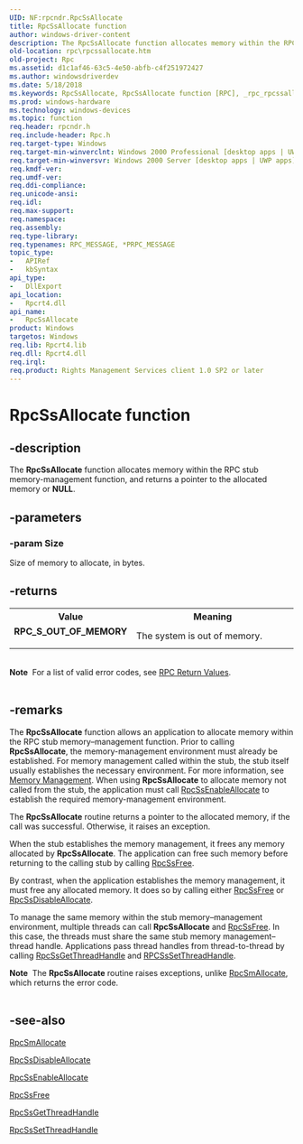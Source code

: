 ```yaml
---
UID: NF:rpcndr.RpcSsAllocate
title: RpcSsAllocate function
author: windows-driver-content
description: The RpcSsAllocate function allocates memory within the RPC stub memory-management function, and returns a pointer to the allocated memory or NULL.
old-location: rpc\rpcssallocate.htm
old-project: Rpc
ms.assetid: d1c1af46-63c5-4e50-abfb-c4f251972427
ms.author: windowsdriverdev
ms.date: 5/18/2018
ms.keywords: RpcSsAllocate, RpcSsAllocate function [RPC], _rpc_rpcssallocate, rpc.rpcssallocate, rpcndr/RpcSsAllocate
ms.prod: windows-hardware
ms.technology: windows-devices
ms.topic: function
req.header: rpcndr.h
req.include-header: Rpc.h
req.target-type: Windows
req.target-min-winverclnt: Windows 2000 Professional [desktop apps | UWP apps]
req.target-min-winversvr: Windows 2000 Server [desktop apps | UWP apps]
req.kmdf-ver: 
req.umdf-ver: 
req.ddi-compliance: 
req.unicode-ansi: 
req.idl: 
req.max-support: 
req.namespace: 
req.assembly: 
req.type-library: 
req.typenames: RPC_MESSAGE, *PRPC_MESSAGE
topic_type:
-	APIRef
-	kbSyntax
api_type:
-	DllExport
api_location:
-	Rpcrt4.dll
api_name:
-	RpcSsAllocate
product: Windows
targetos: Windows
req.lib: Rpcrt4.lib
req.dll: Rpcrt4.dll
req.irql: 
req.product: Rights Management Services client 1.0 SP2 or later
---
```


# RpcSsAllocate function


## -description


The 
<b>RpcSsAllocate</b> function allocates memory within the RPC stub memory-management function, and returns a pointer to the allocated memory or <b>NULL</b>.


## -parameters




### -param Size

Size of memory to allocate, in bytes.


## -returns



<table>
<tr>
<th>Value</th>
<th>Meaning</th>
</tr>
<tr>
<td width="40%">
<dl>
<dt><b>RPC_S_OUT_OF_MEMORY</b></dt>
</dl>
</td>
<td width="60%">
The system is out of memory.

</td>
</tr>
</table>
 

<div class="alert"><b>Note</b>  For a list of valid error codes, see 
<a href="https://msdn.microsoft.com/0223aa7a-b0cf-49e3-9f08-90be5ccffbd1">RPC Return Values</a>.</div>
<div> </div>



## -remarks



The 
<b>RpcSsAllocate</b> function allows an application to allocate memory within the RPC stub memory–management function. Prior to calling 
<b>RpcSsAllocate</b>, the memory-management environment must already be established. For memory management called within the stub, the stub itself usually establishes the necessary environment. For more information, see 
<a href="https://msdn.microsoft.com/b56ccac1-84cb-4687-bdd2-21ee716b472a">Memory Management</a>. When using 
<b>RpcSsAllocate</b> to allocate memory not called from the stub, the application must call 
<a href="https://msdn.microsoft.com/18060ed2-2250-47c7-8579-238edea44c66">RpcSsEnableAllocate</a> to establish the required memory-management environment.

The 
<b>RpcSsAllocate</b> routine returns a pointer to the allocated memory, if the call was successful. Otherwise, it raises an exception.

When the stub establishes the memory management, it frees any memory allocated by 
<b>RpcSsAllocate</b>. The application can free such memory before returning to the calling stub by calling 
<a href="https://msdn.microsoft.com/f004ea19-3d1c-485f-99be-da59cbe478d2">RpcSsFree</a>.

By contrast, when the application establishes the memory management, it must free any allocated memory. It does so by calling either 
<a href="https://msdn.microsoft.com/f004ea19-3d1c-485f-99be-da59cbe478d2">RpcSsFree</a> or 
<a href="https://msdn.microsoft.com/08121380-ff75-4f18-aae4-fdd01e1dfa8b">RpcSsDisableAllocate</a>.

To manage the same memory within the stub memory–management environment, multiple threads can call 
<b>RpcSsAllocate</b> and 
<a href="https://msdn.microsoft.com/f004ea19-3d1c-485f-99be-da59cbe478d2">RpcSsFree</a>. In this case, the threads must share the same stub memory management–thread handle. Applications pass thread handles from thread-to-thread by calling 
<a href="https://msdn.microsoft.com/f3b10f9c-7383-4665-96e3-1518f554f23e">RpcSsGetThreadHandle</a> and 
<a href="https://msdn.microsoft.com/8984e253-ea78-4ca2-bf24-83100a0ac79d">RPCSsSetThreadHandle</a>.

<div class="alert"><b>Note</b>  The 
<b>RpcSsAllocate</b> routine raises exceptions, unlike 
<a href="https://msdn.microsoft.com/ca3373fa-8ea4-452e-b2a2-f30eb48fef9d">RpcSmAllocate</a>, which returns the error code.</div>
<div> </div>



## -see-also




<a href="https://msdn.microsoft.com/ca3373fa-8ea4-452e-b2a2-f30eb48fef9d">RpcSmAllocate</a>



<a href="https://msdn.microsoft.com/08121380-ff75-4f18-aae4-fdd01e1dfa8b">RpcSsDisableAllocate</a>



<a href="https://msdn.microsoft.com/18060ed2-2250-47c7-8579-238edea44c66">RpcSsEnableAllocate</a>



<a href="https://msdn.microsoft.com/f004ea19-3d1c-485f-99be-da59cbe478d2">RpcSsFree</a>



<a href="https://msdn.microsoft.com/f3b10f9c-7383-4665-96e3-1518f554f23e">RpcSsGetThreadHandle</a>



<a href="https://msdn.microsoft.com/8984e253-ea78-4ca2-bf24-83100a0ac79d">RpcSsSetThreadHandle</a>
 

 

